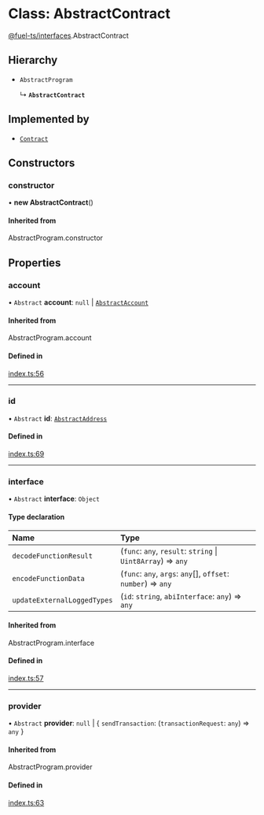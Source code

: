 # Class: AbstractContract

[@fuel-ts/interfaces](/api/Interfaces/index.md).AbstractContract

## Hierarchy

- `AbstractProgram`

  ↳ **`AbstractContract`**

## Implemented by

- [`Contract`](/api/Program/Contract.md)

## Constructors

### constructor

• **new AbstractContract**()

#### Inherited from

AbstractProgram.constructor

## Properties

### account

• `Abstract` **account**: ``null`` \| [`AbstractAccount`](/api/Interfaces/AbstractAccount.md)

#### Inherited from

AbstractProgram.account

#### Defined in

[index.ts:56](https://github.com/FuelLabs/fuels-ts/blob/b1bbe92b/packag/api/src/index.ts#L56)

___

### id

• `Abstract` **id**: [`AbstractAddress`](/api/Interfaces/AbstractAddress.md)

#### Defined in

[index.ts:69](https://github.com/FuelLabs/fuels-ts/blob/b1bbe92b/packag/api/src/index.ts#L69)

___

### interface

• `Abstract` **interface**: `Object`

#### Type declaration

| Name | Type |
| :------ | :------ |
| `decodeFunctionResult` | (`func`: `any`, `result`: `string` \| `Uint8Array`) => `any` |
| `encodeFunctionData` | (`func`: `any`, `args`: `any`[], `offset`: `number`) => `any` |
| `updateExternalLoggedTypes` | (`id`: `string`, `abiInterface`: `any`) => `any` |

#### Inherited from

AbstractProgram.interface

#### Defined in

[index.ts:57](https://github.com/FuelLabs/fuels-ts/blob/b1bbe92b/packag/api/src/index.ts#L57)

___

### provider

• `Abstract` **provider**: ``null`` \| { `sendTransaction`: (`transactionRequest`: `any`) => `any`  }

#### Inherited from

AbstractProgram.provider

#### Defined in

[index.ts:63](https://github.com/FuelLabs/fuels-ts/blob/b1bbe92b/packag/api/src/index.ts#L63)
